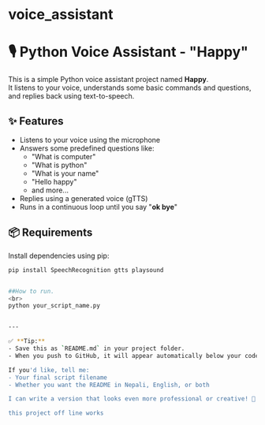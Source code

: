 # voice_assistant
 # 🎙️ Python Voice Assistant - "Happy"

This is a simple Python voice assistant project named **Happy**.  
It listens to your voice, understands some basic commands and questions, and replies back using text-to-speech.

## ✨ Features
- Listens to your voice using the microphone
- Answers some predefined questions like:
  - "What is computer"
  - "What is python"
  - "What is your name"
  - "Hello happy"
  - and more...
- Replies using a generated voice (gTTS)
- Runs in a continuous loop until you say "**ok bye**"

## 📦 Requirements
Install dependencies using pip:
```bash
pip install SpeechRecognition gtts playsound


##How to run.
<br>
python your_script_name.py


---

✅ **Tip:**  
- Save this as `README.md` in your project folder.  
- When you push to GitHub, it will appear automatically below your code.

If you'd like, tell me:
- Your final script filename
- Whether you want the README in Nepali, English, or both

I can write a version that looks even more professional or creative! 🚀

this project off line works
